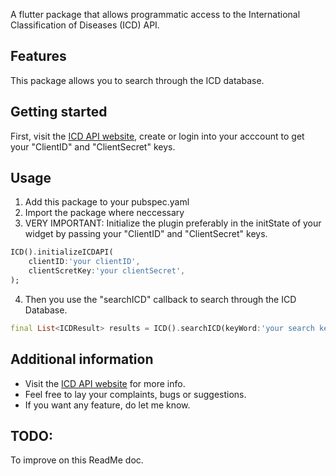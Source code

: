 <!--
This README describes the package. If you publish this package to pub.dev,
this README's contents appear on the landing page for your package.

For information about how to write a good package README, see the guide for
[writing package pages](https://dart.dev/guides/libraries/writing-package-pages).

For general information about developing packages, see the Dart guide for
[creating packages](https://dart.dev/guides/libraries/create-library-packages)
and the Flutter guide for
[developing packages and plugins](https://flutter.dev/developing-packages).
-->

A flutter package that allows programmatic access to the International Classification of Diseases (ICD) API.

## Features

This package allows you to search through the ICD database.

## Getting started

First, visit the [ICD API website](https://icd.who.int/icdapi), create or login into your acccount to get your "ClientID" and "ClientSecret" keys.

## Usage
1. Add this package to your pubspec.yaml
2. Import the package where neccessary
3. VERY IMPORTANT: Initialize the plugin preferably in the initState of your widget by passing your "ClientID" and "ClientSecret" keys.

```dart
ICD().initializeICDAPI(
    clientID:'your clientID',  
    clientScretKey:'your clientSecret',
);
```
4. Then you use the "searchICD" callback to search through the ICD Database. 

```dart
final List<ICDResult> results = ICD().searchICD(keyWord:'your search keyword');
```

## Additional information
- Visit the [ICD API website](https://icd.who.int/icdapi) for more info. 
- Feel free to lay your complaints, bugs or suggestions.
- If you want any feature, do let me know.

## TODO:
To improve on this ReadMe doc.

